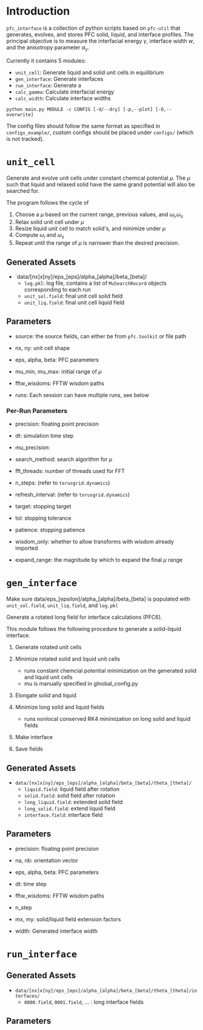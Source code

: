
# Introduction

`pfc_interface` is a collection of python scripts based on `pfc-util` that
generates, evolves, and stores PFC solid, liquid, and interface profiles.
The principal objective is to measure the interfacial energy $\gamma$, interface width $w$, and 
the anisotropy parameter $\alpha_\gamma$.

Currently it contains 5 modules:

- `unit_cell`: Generate liquid and solid unit cells in equilibrium
- `gen_interface`: Generate interfaces
- `run_interface`: Generate a
- `calc_gamma`: Calculate interfacial energy
- `calc_width`: Calculate interface widths

```
python main.py MODULE -c CONFIG [-d/--dry] [-p,--plot] [-O,--overwrite] 
```

The config files should follow the same format as specified in
`configs_example/`, custom configs should be placed under `configs/` (which is
not tracked).


# `unit_cell`

Generate and evolve unit cells under constant chemical potential $\mu$.
The $\mu$ such that liquid and relaxed solid have the same grand potential will
also be searched for.

The program follows the cycle of

1. Choose a $\mu$ based on the current range, previous values, and $\omega_l$,$\omega_s$ 
2. Relax solid unit cell under $\mu$
3. Resize liquid unit cell to match solid's, and minimize under $\mu$
4. Compute $\omega_l$ and $\omega_s$
5. Repeat until the range of $\mu$ is narrower than the desired precision.

## Generated Assets

- `data/[nx]x[ny]/eps_[eps]/alpha_[alpha]/beta_[beta]/
    - `log.pkl`: log file, contains a list of `MuSearchRecord` objects corresponding to each run
    - `unit_sol.field`: final unit cell solid field
    - `unit_liq.field`: final unit cell liquid field


## Parameters
- source: the source fields, can either be from `pfc.toolkit` or file path

- nx, ny: unit cell shape
  
- eps, alpha, beta: PFC parameters

- mu_min, mu_max: initial range of $\mu$

- fftw_wisdoms: FFTW wisdom paths

- runs: Each session can have multiple runs, see below


### Per-Run Parameters
- precision: floating point precision

- dt: simulation time step

- mu_precision: 

- search_method: search algorithm for $\mu$

- fft_threads: number of threads used for FFT

- n_steps: (refer to `torusgrid.dynamics`)
- refresh_interval: (refer to `torusgrid.dynamics`)

- target: stopping target
- tol: stopping tolerance
- patience: stopping patience

- wisdom_only: whether to allow transforms with wisdom already imported

- expand_range: the magnitude by which to expand the final $\mu$ range
    

# `gen_interface`
Make sure data/eps_[epsilon]/alpha_[alpha]/beta_[beta] is populated with
`unit_sol.field`, `unit_liq.field`, and `log.pkl`

Generate a rotated long field for interface calculations (PFC6).

This module follows the following procedure to generate a solid-liquid
interface.

1. Generate rotated unit cells

2. Minimize rotated solid and liquid unit cells
    - runs constant chemcial potential minimization on the generated solid and liquid unit cells
    - mu is manually specified in glnobal_config.py

3. Elongate solid and liquid

4. Minimize long solid and liquid fields
    - runs nonlocal conserved RK4 minimization on long solid and liquid fields

5. Make interface

6. Save fields

## Generated Assets

- `data/[nx]x[ny]/eps_[eps]/alpha_[alpha]/beta_[beta]/theta_[theta]/`
    - `liquid.field`: liquid field after rotation
    - `solid.field`: solid field after rotation
    - `long_liquid.field`: extended solid field
    - `long_solid.field`: extend liquid field
    - `interface.field`: interface field

## Parameters

- precision: floating point precision

- na, nb: orientation vector

- eps, alpha, beta: PFC parameters

- dt: time step

- fftw_wisdoms: FFTW wisdom paths

- n_step

- mx, my: solid/liquid field extension factors


- width: Generated interface width

# `run_interface`

## Generated Assets

- `data/[nx]x[ny]/eps_[eps]/alpha_[alpha]/beta_[beta]/theta_[theta]/interfaces/`
    - `0000.field`, `0001.field`, ... : long interface fields

## Parameters


